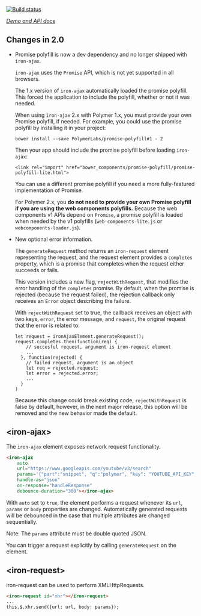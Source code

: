 
<!---

This README is automatically generated from the comments in these files:
iron-ajax.html  iron-request.html

Edit those files, and our readme bot will duplicate them over here!
Edit this file, and the bot will squash your changes :)

The bot does some handling of markdown. Please file a bug if it does the wrong
thing! https://github.com/PolymerLabs/tedium/issues

-->

[![Build status](https://travis-ci.org/PolymerElements/iron-ajax.svg?branch=master)](https://travis-ci.org/PolymerElements/iron-ajax)

_[Demo and API docs](https://elements.polymer-project.org/elements/iron-ajax)_

## Changes in 2.0

*   Promise polyfill is now a dev dependency and no longer shipped with `iron-ajax`.

    `iron-ajax` uses the `Promise` API, which is not yet supported in all browsers.

    The 1.x version of `iron-ajax` automatically loaded the promise polyfill. This 
    forced the application to include the polyfill, whether or not it was needed.

    When using `iron-ajax` 2.x with Polymer 1.x, you must provide your own Promise polyfill, 
    if needed. For example, you could use the promise polyfill by installing it in your project:

        bower install --save PolymerLabs/promise-polyfill#1 - 2

    Then your app should include the promise polyfill before loading `iron-ajax`:

        <link rel="import" href="bower_components/promise-polyfill/promise-polyfill-lite.html">

    You can use a different promise polyfill if you need a more fully-featured implementation of 
    Promise.

    For Polymer 2.x, you **do not need to provide your own Promise polyfill if  you are using
    the web components polyfills.** Because the web components v1 APIs depend on `Promise`, 
    a promise polyfill is loaded when needed by the v1 polyfills (`web-components-lite.js` or 
    `webcomponents-loader.js`).

*   New optional error information.

    The `generateRequest` method returns an `iron-request` element representing the 
    request, and the request element provides a `completes` property, which is a 
    promise that completes when the request either succeeds or fails.

    This version includes a new flag, `rejectWithRequest`, that modifies the error handling
    of the `completes` promise. By default, when the promise is rejected (because the request 
    failed), the rejection callback only receives an `Error` object describing the failure.

    With `rejectWithRequest` set to true, the callback receives an object with two keys, `error`, 
    the error message, and `request`, the original request that the error is related to:

        let request = ironAjaxElement.generateRequest();
        request.completes.then(function(req) {
            // succesful request, argument is iron-request element
            ...
          }, function(rejected) {
            // failed request, argument is an object
            let req = rejected.request;
            let error = rejected.error;
            ...
          }
        )

    Because this change could break existing code, `rejectWithRequest` is false by default,
    however, in the next major release, this option will be removed and the new behavior made 
    the default.


## &lt;iron-ajax&gt;

The `iron-ajax` element exposes network request functionality.

```html
<iron-ajax
    auto
    url="https://www.googleapis.com/youtube/v3/search"
    params='{"part":"snippet", "q":"polymer", "key": "YOUTUBE_API_KEY", "type": "video"}'
    handle-as="json"
    on-response="handleResponse"
    debounce-duration="300"></iron-ajax>
```

With `auto` set to `true`, the element performs a request whenever
its `url`, `params` or `body` properties are changed. Automatically generated
requests will be debounced in the case that multiple attributes are changed
sequentially.

Note: The `params` attribute must be double quoted JSON.

You can trigger a request explicitly by calling `generateRequest` on the
element.



## &lt;iron-request&gt;

iron-request can be used to perform XMLHttpRequests.

```html
<iron-request id="xhr"></iron-request>
...
this.$.xhr.send({url: url, body: params});
```


